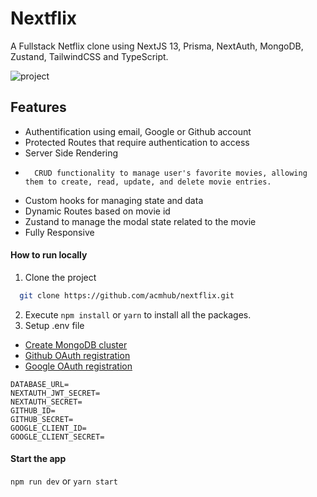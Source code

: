 # Nextflix

A Fullstack Netflix clone using NextJS 13, Prisma, NextAuth, MongoDB, Zustand, TailwindCSS and TypeScript.

![project](https://i.imgur.com/AnImLpL.jpeg)

## Features

-   Authentification using email, Google or Github account
-   Protected Routes that require authentication to access
-   Server Side Rendering
-       CRUD functionality to manage user's favorite movies, allowing them to create, read, update, and delete movie entries.
-   Custom hooks for managing state and data
-   Dynamic Routes based on movie id
-   Zustand to manage the modal state related to the movie
-   Fully Responsive

#### How to run locally

1. Clone the project

```bash
  git clone https://github.com/acmhub/nextflix.git
```

2. Execute `npm install` or `yarn` to install all the packages.
3. Setup .env file

-   [Create MongoDB cluster](https://cloud.mongodb.com/v2/63627ca671fa4007f530b7c4#/clusters)
-   [Github OAuth registration](https://github.com/settings/applications/new)
-   [Google OAuth registration](https://console.cloud.google.com/)

```
DATABASE_URL=
NEXTAUTH_JWT_SECRET=
NEXTAUTH_SECRET=
GITHUB_ID=
GITHUB_SECRET=
GOOGLE_CLIENT_ID=
GOOGLE_CLIENT_SECRET=
```

#### Start the app

`npm run dev` or `yarn start`
